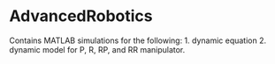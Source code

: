 # AdvancedRobotics
Contains MATLAB simulations for the following:
      1. dynamic equation 
      2. dynamic model 
for P, R, RP, and RR manipulator.

